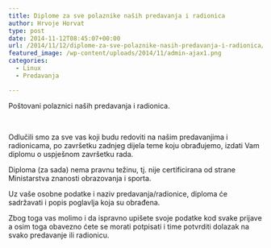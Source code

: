 ```yaml
---
title: Diplome za sve polaznike naših predavanja i radionica
author: Hrvoje Horvat
type: post
date: 2014-11-12T08:45:07+00:00
url: /2014/11/12/diplome-za-sve-polaznike-nasih-predavanja-i-radionica/
featured_image: /wp-content/uploads/2014/11/admin-ajax1.png
categories:
  - Linux
  - Predavanja

---
```

Poštovani polaznici naših predavanja i radionica.

&nbsp;

Odlučili smo za sve vas koji budu redoviti na našim predavanjima i radionicama, po završetku zadnjeg dijela teme koju obrađujemo, izdati Vam diplomu o uspješnom završetku rada.

Diploma (za sada) nema pravnu težinu, tj. nije certificirana od strane Ministarstva znanosti obrazovanja i sporta.

Uz vaše osobne podatke i naziv predavanja/radionice, diploma će sadržavati i popis poglavlja koja su obrađena.

Zbog toga vas molimo i da ispravno upišete svoje podatke kod svake prijave a osim toga obavezno ćete se morati potpisati i time potvrditi dolazak na svako predavanje ili radionicu.

&nbsp;
